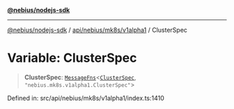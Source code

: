 [**@nebius/nodejs-sdk**](../../../../../README.md)

---

[@nebius/nodejs-sdk](../../../../../README.md) / [api/nebius/mk8s/v1alpha1](../README.md) / ClusterSpec

# Variable: ClusterSpec

> **ClusterSpec**: [`MessageFns`](../../../../../runtime/protos/core/interfaces/MessageFns.md)\<[`ClusterSpec`](../interfaces/ClusterSpec.md), `"nebius.mk8s.v1alpha1.ClusterSpec"`\>

Defined in: src/api/nebius/mk8s/v1alpha1/index.ts:1410
